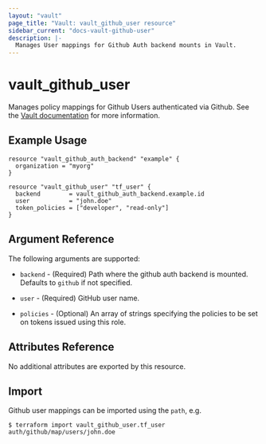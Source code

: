 ```yaml
---
layout: "vault"
page_title: "Vault: vault_github_user resource"
sidebar_current: "docs-vault-github-user"
description: |-
  Manages User mappings for Github Auth backend mounts in Vault.
---
```


# vault\_github\_user

Manages policy mappings for Github Users authenticated via Github. See the [Vault
documentation](https://www.vaultproject.io/docs/auth/github.html) for more
information.

## Example Usage

```hcl
resource "vault_github_auth_backend" "example" {
  organization = "myorg"
}

resource "vault_github_user" "tf_user" {
  backend        = vault_github_auth_backend.example.id
  user           = "john.doe"
  token_policies = ["developer", "read-only"]
}
```

## Argument Reference

The following arguments are supported:

* `backend` - (Required) Path where the github auth backend is mounted. Defaults to `github`
  if not specified.

* `user` - (Required) GitHub user name.

* `policies` - (Optional) An array of strings specifying the policies to be set on tokens issued
   using this role.

## Attributes Reference

No additional attributes are exported by this resource.

## Import

Github user mappings can be imported using the `path`, e.g.

```
$ terraform import vault_github_user.tf_user auth/github/map/users/john.doe
```
